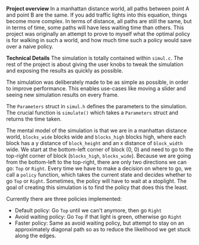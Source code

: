 **Project overview**
In a manhattan distance world, all paths between point A and point B are the same. If you add traffic lights into this equation, things become more complex. In terms of distance, all paths are still the same, but in terms of time, some paths will have less waiting time than others. This project was originally an attempt to prove to myself what the optimal policy is for walking in such a world, and how much time such a policy would save over a naive policy.

**Technical Details**
The simulation is totally contained within `simul.c`.  The rest of the project is about giving the user knobs to tweak the simulation and exposing the results as quickly as possible.

The simulation was deliberately made to be as simple as possible, in order to improve performance. This enables use-cases like moving a slider and seeing new simulation results on every frame.

The `Parameters` struct in `simul.h` defines the parameters to the simulation. The crucial function is `simulate()` which takes a `Parameters` struct and returns the time taken.

The mental model of the simulation is that we are in a manhattan distance world, `blocks_wide` blocks wide and `blocks_high` blocks high, where each block has a y distance of `block_height` and an x distance of  `block_width` wide. We start at the bottom-left corner of block (0, 0) and need to go to the top-right corner of block (`blocks_high`, `blocks_wide`). Because we are going from the bottom-left to the top-right, there are only two directions we can go: `Top` or `Right`. Every time we have to make a decision on where to go, we call a `policy` function, which takes the current state and decides whether to go `Top` or `Right`. Sometimes, the policy will have to wait at a stoplight. The goal of creating this simulation is to find the policy that does this the least.

Currently there are three policies implemented:
* Default policy: Go `Top` until we can't anymore, then go `Right`
* Avoid waiting policy: Go `Top` if that light is green, otherwise go `Right`
* Faster policy: Same as avoid waiting policy, but attempt to stay on an approximately diagonal path so as to reduce the likelihood we get stuck along the edges.



